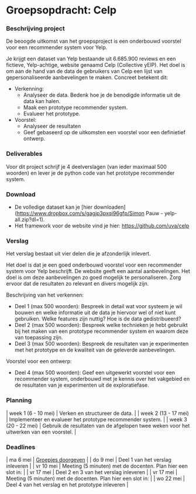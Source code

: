# Groepsopdracht: Celp

### Beschrijving project
De beoogde uitkomst van het groepsproject is een onderbouwd voorstel voor een recommender system voor Yelp.

Je krijgt een dataset van Yelp bestaande uit 6.685.900 reviews en een fictieve, Yelp-achtige, website genaamd Celp (Collective yElP). Het doel is om aan de hand van de data de gebruikers van Celp een lijst van gepersonaliseerde aanbevelingen te maken. Concreet betekent dit:

- Verkenning:
    - Analyseer de data. Bedenk hoe je de benodigde informatie uit de data kan halen.
    - Maak een prototype recommender system.
    - Evalueer het prototype.
- Voorstel:
    - Analyseer de resultaten
    - Geef gebaseerd op de uitkomsten een voorstel voor een definietief ontwerp.

### Deliverables

Voor dit project schrijf je 4 deelverslagen (van ieder maximaal 500 woorden) en lever je de python code van het prototype recommender system.

### Download

- De volledige dataset kan je [hier downloaden](https://www.dropbox.com/s/gagjp3pxqi96gfp/Simon Pauw - yelp-all.zip?dl=1).
- Het framework voor de website vind je hier: <https://github.com/uva/celp>

### Verslag

Het verslag bestaat uit vier delen die je afzonderlijk inlevert.

Het doel is dat je een goed onderbouwd voorstel voor een recommender system voor Yelp beschrijft. De website geeft een aantal aanbevelingen. Het doel is om deze aanbevelingen zo goed mogelijk te personaliseren. Zorg ervoor dat de resultaten zo relevant en divers mogelijk zijn.

Beschrijving van het verkennen:

- Deel 1 (max 500 woorden): Bespreek in detail wat voor systeem je wil bouwen en welke informatie uit de data je hiervoor wel of niet kunt gebruiken. Welke features zijn nuttig? Hoe is de data gedistribueerd?
- Deel 2 (max 500 woorden): Bespreek welke technieken je hebt gebruikt bij het maken van een prototype recommender system en waarom deze van toepassing zijn.
- Deel 3 (max 500 woorden): Bespreek de resultaten van je experimenten met het prototype en de kwaliteit van de geleverde aanbevelingen.

Voorstel voor een ontwerp:

- Deel 4 (max 500 woorden): Geef een uitgewerkt voorstel voor een recommender system, onderbouwd met je kennis over het vakgebied en de resultaten van je experimenten uit de exploratiefase.

### Planning

| week 1 (6 - 10 mei)  | Verken en structureer de data.                                                         |
| week 2 (13 - 17 mei) | Implementeer en evalueer het prototype recommender system.                             |
| week 3 (20 - 22 mei) | Gebruik de resultaten van de afgelopen twee weken voor het uitwerken van een voorstel. |


### Deadlines

| ma 6 mei  | [Groepjes doorgeven](https://forms.gle/mA6idjm3NvAXFDxP7)                           |
| do 9 mei  | Deel 1 van het verslag inleveren                            |
| vr 10 mei | Meeting (5 minuten) met de docenten. Plan hier een slot in: |
| vr 17 mei | Deel 2 en 3 van het verslag inleveren                       |
| vr 17 mei | Meeting (5 minuten) met de docenten. Plan hier een slot in: |
| wo 22 mei | Deel 4  van het verslag en het prototype inleveren          |
